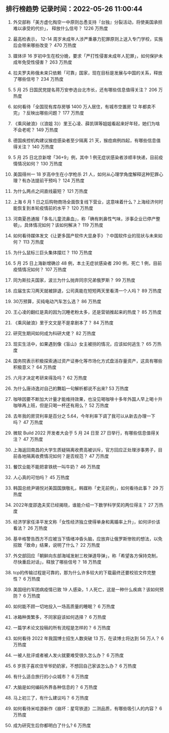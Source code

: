 
## 排行榜趋势 记录时间：2022-05-26 11:00:44
  
  1. 外交部称「美方虚化掏空一中原则怂恿支持『台独』分裂活动，将使美国承担难以承受的代价」， 释放什么信号？ 1226 万热度
    
  2. 最高检表示， 12-14 周岁未成年人涉严重暴力犯罪原则上送入专门学校，实施后会带来哪些改变？ 470 万热度
    
  3. 媒体评 16 岁初中生在校分娩，要求「严打性侵害未成年人犯罪」，如何保护未成年免受性侵害？ 263 万热度
    
  4. 拉夫罗夫称俄未来只依赖「可靠」国家，现在目标是发展与中国的关系，释放了哪些信号？ 234 万热度
    
  5. 5 月 25 日国民党提名蒋万安参选台北市长，还有哪些信息值得关注？ 206 万热度
    
  6. 如何看待「全国现有库存房够 1400 万人居住，有城市空置房 12 年都卖不完」？反映出哪些问题？ 177 万热度
    
  7. 《乘风破浪》（《浪姐 3》）里王心凌、薛凯琪等姐姐看起来好年轻，她们为啥不会老呢？ 149 万热度
    
  8. 德国疾控机构建议猴痘感染者至少隔离 21 天，猴痘病例四起，有哪些信息值得关注？ 140 万热度
    
  9. 5 月 25 日北京新增「36+9」例，其中 1 例无症状感染者涉顺丰快递，目前疫情情况如何？ 130 万热度
    
  10. 美国得州一 18 岁高中生在小学枪杀 21 人，如何从心理学角度解释这种犯罪心理？有办法提前干预吗？ 124 万热度
    
  11. 为什么两点之间直线最短？ 121 万热度
    
  12. 上海 6 月 1 日之后购物商场全面恢复线下营业，这意味着什么？上海经济何时能恢复到本轮疫情前的水平？ 120 万热度
    
  13. 河南夏邑通报「多名儿童流鼻血」，称「确有刺鼻性气味，涉事企业已停产整顿」，具体情况如何？该如何解决？ 119 万热度
    
  14. 如何看待媒体发文《让更多国产软件大显身手》？中国软件业的现状与未来如何？ 113 万热度
    
  15. 为什么鼠标三巨头集体摆烂？ 110 万热度
    
  16. 5 月 25 日上海新增确诊 48 例，本土无症状感染者 290 例，死亡 1 例，目前疫情情况如何？ 107 万热度
    
  17. 同为斯拉夫国家，波兰为什么抛弃同宗兄弟俄罗斯？ 99 万热度
    
  18. 应届生实习两天就被辞退，公司真能在短短两天里看清一个人吗？ 89 万热度
    
  19. 30万预算，买纯电动汽车怎么选？ 86 万热度
    
  20. 王心凌的翻红是真的因为沉睡老粉太多，还是营销推起来的热度？ 85 万热度
    
  21. 《乘风破浪》里于文文是不是拿剧本了？ 84 万热度
    
  22. 研究生期间如何成为科研大佬？ 82 万热度
    
  23. 现实生活中，如果遇到像《盲山》女主被拐的情况，应该如何逃生？ 65 万热度
    
  24. 国务院表示积极探索通过资产证券化等市场化方式盘活存量资产，这具有哪些积极意义？ 64 万热度
    
  25. 六月才决定考研来得及吗？ 62 万热度
    
  26. 为什么唐诗逸对自己的舞蹈一句解析都说不出来? 53 万热度
    
  27. 咖啡因要不断加大计量才能维持效果，也没见喝咖啡十多年外国人早上喝十升咖啡再上班，但是只喝一杯还有用么？ 52 万热度
    
  28. 去年我的房贷利率是百分之 5.64，今年利率下调了我可以从新去办理一下吗？ 47 万热度
    
  29. 微软 Build 2022 开发者大会于 5 月 24 日至 27 日举行，有哪些信息值得关注？ 47 万热度
    
  30. 上海返回南昌的大学生质疑隔离收费高被训斥，官方回应正处理涉事男子，目前各地隔离收费情况如何？是否规范？ 47 万热度
    
  31. 餐饮业能不能把拿铁统一叫牛奶？ 46 万热度
    
  32. 人心真的可怕吗？ 45 万热度
    
  33. 韩国总统尹锡悦对美国国旗敬礼，韩媒称「史无前例」，如何看待此事？ 29 万热度
    
  34. 2022年度邵逸夫奖已经揭晓，谁能介绍一下数学科学奖的两位得主？ 27 万热度
    
  35. 经济学家任泽平发文称「女性经济独立使得单身和离婚率上升」，如何评价该看法？ 26 万热度
    
  36. 基辛格警告西方不应被当下情绪冲昏头脑，应放弃让俄罗斯惨败的想法，以免招致「致命」结果，说明了什么？ 22 万热度
    
  37. 外交部回应「朝鲜向东部海域发射三枚弹道导弹」，称「希望各方保持克制，尽快重启对话」，释放了哪些信号？ 18 万热度
    
  38. tcp的传输过程是可靠的，那为什么许多较大的下载最终还要校验文件完整性？ 6 万热度
    
  39. 美国纽约军团病疫情已致 19 人感染，1 人死亡，这是一种什么疾病？该如何预防？ 6 万热度
    
  40. 如何能不顾一切地投入一场高质量的睡眠？ 6 万热度
    
  41. 冰箱种类繁多，不同家庭该如何选择？ 6 万热度
    
  42. 一篇学术论文投稿的所有流程是怎样的？ 6 万热度
    
  43. 如何看待 2022 年我国博士招生人数突破 13 万，在读博士将达到 56 万人？ 6 万热度
    
  44. 一被人批评或者被人发火就要难受很久怎么办？ 6 万热度
    
  45. 6 岁孩子喜欢住爷爷奶奶家，不想回自己家该怎么办？ 6 万热度
    
  46. 有什么适合旅行的小众城市？ 6 万热度
    
  47. 大脑是如何编码外界各种信息的？ 6 万热度
    
  48. 马上初三了，有什么建议吗？ 6 万热度
    
  49. 如何看待米哈游新作《崩坏：星穹铁道》二测品质，有哪些吸引人的内容？ 6 万热度
    
  50. 成为研究生后你都明白了什么? 6 万热度
    